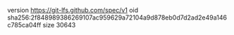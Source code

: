 version https://git-lfs.github.com/spec/v1
oid sha256:2f848989386269107ac959629a72104a9d878eb0d7d2ad2e49a146c785ca04ff
size 30643
